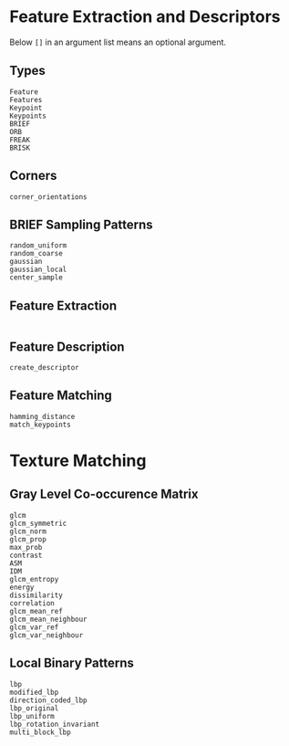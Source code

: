 # Feature Extraction and Descriptors

Below `[]` in an argument list means an optional argument.

## Types

```@docs
Feature
Features
Keypoint
Keypoints
BRIEF
ORB
FREAK
BRISK
```

## Corners

```@docs
corner_orientations
```

## BRIEF Sampling Patterns

```@docs
random_uniform
random_coarse
gaussian
gaussian_local
center_sample
```

## Feature Extraction

```@docs
```

## Feature Description

```@docs
create_descriptor
```

## Feature Matching

```@docs
hamming_distance
match_keypoints
```

# Texture Matching

## Gray Level Co-occurence Matrix

```@docs
glcm
glcm_symmetric
glcm_norm
glcm_prop
max_prob
contrast
ASM
IDM
glcm_entropy
energy
dissimilarity
correlation
glcm_mean_ref
glcm_mean_neighbour
glcm_var_ref
glcm_var_neighbour
```

## Local Binary Patterns

```@docs
lbp
modified_lbp
direction_coded_lbp
lbp_original
lbp_uniform
lbp_rotation_invariant
multi_block_lbp
```